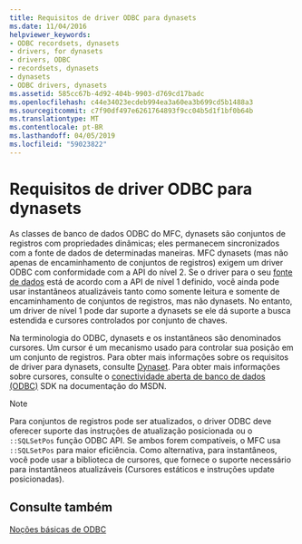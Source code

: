 ```yaml
---
title: Requisitos de driver ODBC para dynasets
ms.date: 11/04/2016
helpviewer_keywords:
- ODBC recordsets, dynasets
- drivers, for dynasets
- drivers, ODBC
- recordsets, dynasets
- dynasets
- ODBC drivers, dynasets
ms.assetid: 585cc67b-4d92-404b-9903-d769cd17badc
ms.openlocfilehash: c44e34023ecdeb994ea3a60ea3b699cd5b1488a3
ms.sourcegitcommit: c7f90df497e6261764893f9cc04b5d1f1bf0b64b
ms.translationtype: MT
ms.contentlocale: pt-BR
ms.lasthandoff: 04/05/2019
ms.locfileid: "59023822"
---
```

# <a name="odbc-driver-requirements-for-dynasets"></a>Requisitos de driver ODBC para dynasets

As classes de banco de dados ODBC do MFC, dynasets são conjuntos de registros com propriedades dinâmicas; eles permanecem sincronizados com a fonte de dados de determinadas maneiras. MFC dynasets (mas não apenas de encaminhamento de conjuntos de registros) exigem um driver ODBC com conformidade com a API do nível 2. Se o driver para o seu [fonte de dados](../../data/odbc/data-source-odbc.md) está de acordo com a API de nível 1 definido, você ainda pode usar instantâneos atualizáveis tanto como somente leitura e somente de encaminhamento de conjuntos de registros, mas não dynasets. No entanto, um driver de nível 1 pode dar suporte a dynasets se ele dá suporte a busca estendida e cursores controlados por conjunto de chaves.

Na terminologia do ODBC, dynasets e os instantâneos são denominados cursores. Um cursor é um mecanismo usado para controlar sua posição em um conjunto de registros. Para obter mais informações sobre os requisitos de driver para dynasets, consulte [Dynaset](../../data/odbc/dynaset.md). Para obter mais informações sobre cursores, consulte o [conectividade aberta de banco de dados (ODBC)](/sql/odbc/microsoft-open-database-connectivity-odbc) SDK na documentação do MSDN.

> [!NOTE]
>  Para conjuntos de registros pode ser atualizados, o driver ODBC deve oferecer suporte das instruções de atualização posicionada ou o `::SQLSetPos` função ODBC API. Se ambos forem compatíveis, o MFC usa `::SQLSetPos` para maior eficiência. Como alternativa, para instantâneos, você pode usar a biblioteca de cursores, que fornece o suporte necessário para instantâneos atualizáveis (Cursores estáticos e instruções update posicionadas).

## <a name="see-also"></a>Consulte também

[Noções básicas de ODBC](../../data/odbc/odbc-basics.md)